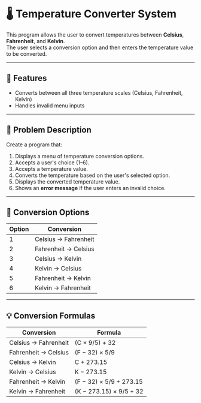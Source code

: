 # 🌡️ Temperature Converter System

This program allows the user to convert temperatures between **Celsius**, **Fahrenheit**, and **Kelvin**.  
The user selects a conversion option and then enters the temperature value to be converted.

---

## 📌 Features
- Converts between all three temperature scales (Celsius, Fahrenheit, Kelvin)
- Handles invalid menu inputs

---

## 🧠 Problem Description

Create a program that:
1. Displays a menu of temperature conversion options.
2. Accepts a user's choice (1–6).
3. Accepts a temperature value.
4. Converts the temperature based on the user's selected option.
5. Displays the converted temperature value.
6. Shows an **error message** if the user enters an invalid choice.

---

## 🔢 Conversion Options

| Option | Conversion |
|-------|------------|
| 1 | Celsius → Fahrenheit |
| 2 | Fahrenheit → Celsius |
| 3 | Celsius → Kelvin |
| 4 | Kelvin → Celsius |
| 5 | Fahrenheit → Kelvin |
| 6 | Kelvin → Fahrenheit |

---

## 💡 Conversion Formulas

| Conversion | Formula |
|-----------|---------|
| Celsius → Fahrenheit | (C × 9/5) + 32 |
| Fahrenheit → Celsius | (F − 32) × 5/9 |
| Celsius → Kelvin | C + 273.15 |
| Kelvin → Celsius | K − 273.15 |
| Fahrenheit → Kelvin | (F − 32) × 5/9 + 273.15 |
| Kelvin → Fahrenheit | (K − 273.15) × 9/5 + 32 |
